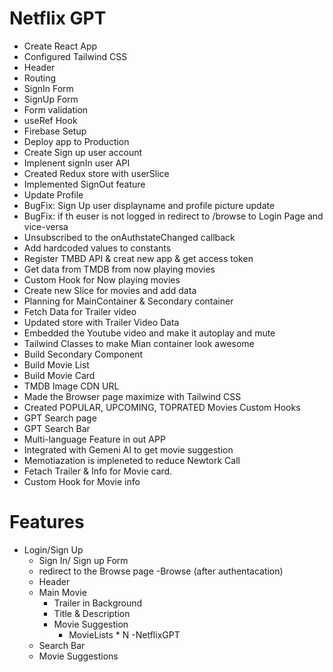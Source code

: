 # Netflix GPT
- Create React App
- Configured Tailwind CSS
- Header
- Routing
- SignIn Form
- SignUp Form
- Form validation
- useRef Hook
- Firebase Setup
- Deploy app to Production
- Create Sign up user account
- Implenent signIn user API
- Created Redux store with userSlice
- Implemented SignOut feature
- Update Profile
- BugFix: Sign Up user displayname and profile picture update
- BugFix: if th euser is not logged in redirect to /browse to Login Page and vice-versa
- Unsubscribed  to  the onAuthstateChanged callback
- Add hardcoded values to constants
- Register TMBD API & creat new app & get access token
- Get data from TMDB from now playing movies
- Custom Hook for Now playing movies
- Create new Slice for movies and add data
- Planning for MainContainer & Secondary container
- Fetch Data for Trailer video
- Updated store with Trailer Video Data
- Embedded the Youtube video and make it autoplay and mute
- Tailwind Classes to make Mian container look awesome
- Build Secondary Component
- Build Movie List
- Build Movie Card
- TMDB Image CDN URL
- Made the Browser page maximize with Tailwind CSS
- Created POPULAR, UPCOMING, TOPRATED Movies Custom Hooks
- GPT Search page
- GPT Search Bar
- Multi-language Feature in out APP
- Integrated with Gemeni AI to get movie suggestion
- Memotiazation is impleneted to reduce Newtork Call
- Fetach Trailer & Info for Movie card.
- Custom Hook for Movie info 


# Features
- Login/Sign Up
    - Sign In/ Sign up Form
    - redirect to the Browse page
-Browse (after authentacation)
    - Header
    - Main Movie
        - Trailer in Background
        - Title & Description
        - Movie Suggestion
            - MovieLists * N
-NetflixGPT
    - Search Bar
    - Movie Suggestions